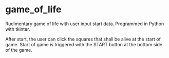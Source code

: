 # game_of_life
Rudimentary game of life with user input start data. Programmed in Python with tkinter.

After start, the user can click the squares that shall be alive at the start of game.
Start of game is triggered with the START button at the bottom side of the game.
